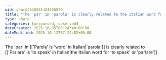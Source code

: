 ```yaml
---
uid: shard2510051424406570
title: "The 'par' in 'parola' is clearly related to the Italian word for 'to speak' or 'parlare'"
type: shard
categories: [unsourced, observed]
dateCreated: 2025-10-05T06:24:40+00:00
dateModified: 2025-10-12T07:24:02+00:00
---
```

The 'par' in [['Parola' is 'word' in Italian|'parola']] is clearly related to [['Parlare' is 'to speak' in Italian|the Italian word for 'to speak' or 'parlare']]
